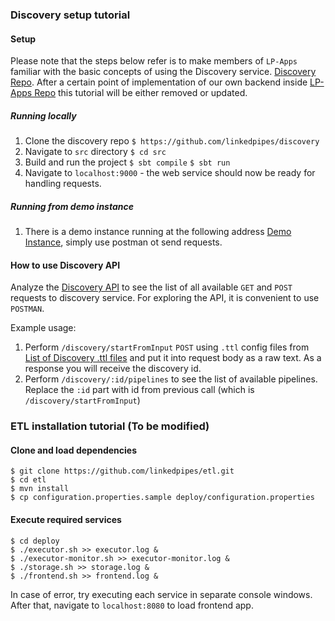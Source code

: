 ### Discovery setup tutorial

#### Setup

Please note that the steps below refer is to make members of `LP-Apps` familiar with the basic concepts of using the Discovery service. [Discovery Repo](https://github.com/linkedpipes/discovery). After a certain point of implementation of our own backend inside [LP-Apps Repo](https://github.com/linkedpipes/applications) this tutorial will be either removed or updated.

##### Running locally

1. Clone the discovery repo
   `$ https://github.com/linkedpipes/discovery`
2. Navigate to `src` directory
   `$ cd src`
3. Build and run the project
   `$ sbt compile`
   `$ sbt run`
4. Navigate to `localhost:9000` - the web service should now be ready for handling requests.

##### Running from demo instance

1. There is a demo instance running at the following address [Demo Instance](http://demo.visualization.linkedpipes.com:8080/), simply use postman ot send requests.

#### How to use Discovery API

Analyze the [Discovery API](https://github.com/linkedpipes/discovery/blob/master/src/conf/routes) to see the list of all available `GET` and `POST` requests to discovery service. For exploring the API, it is convenient to use `POSTMAN`.

Example usage:

1. Perform `/discovery/startFromInput` `POST` using `.ttl` config files from [List of Discovery .ttl files](https://github.com/linkedpipes/discovery/tree/master/data/rdf/discovery-input/discovery) and put it into request body as a raw text. As a response you will receive the discovery id.
2. Perform `/discovery/:id/pipelines` to see the list of available pipelines. Replace the `:id` part with id from previous call (which is `/discovery/startFromInput`)

### ETL installation tutorial (To be modified)

#### Clone and load dependencies

```
$ git clone https://github.com/linkedpipes/etl.git
$ cd etl
$ mvn install
$ cp configuration.properties.sample deploy/configuration.properties
```

#### Execute required services

```
$ cd deploy
$ ./executor.sh >> executor.log &
$ ./executor-monitor.sh >> executor-monitor.log &
$ ./storage.sh >> storage.log &
$ ./frontend.sh >> frontend.log &
```

In case of error, try executing each service in separate console windows.
After that, navigate to `localhost:8080` to load frontend app.
